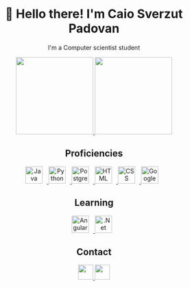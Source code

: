 <h1 align="center">👋 Hello there! I'm Caio Sverzut Padovan</h1>

<div class="github_stats" align="center">
  <p>I'm a Computer scientist student</p>
  
  <a href="#">
  <img height="180em" src="https://github-readme-stats.vercel.app/api?username=caiopadovan&hide_rank=true&show_icons=true&theme=tokyonight&include_all_commits=true&count_private=true"/>
  <img height="180em" src="https://github-readme-stats.vercel.app/api/top-langs/?username=caiopadovan&layout=compact&langs_count=6&theme=tokyonight"/>
  </a>
</div>

<h2 align="center">Proficiencies</h2>

<div class="proficiencies_block" align="center">
  <a href="#"> 
    <img title="Java" height="40px" style="padding-right:10px" src="https://cdn.jsdelivr.net/gh/devicons/devicon/icons/java/java-original.svg">
    <img title="Python" height="40px" style="padding-right:10px" src="https://cdn.jsdelivr.net/gh/devicons/devicon/icons/python/python-original.svg">
    <img title="Postgresql" height="40px" style="padding-right:10px" src="https://cdn.jsdelivr.net/gh/devicons/devicon/icons/postgresql/postgresql-original.svg">
    <img title="HTML" height="40px" style="padding-right:10px" src="https://cdn.iconscout.com/icon/premium/png-256-thumb/html-2752158-2284975.png?f=webp">
    <img title="CSS" height="40px" style="padding-right:10px" src="https://upload.wikimedia.org/wikipedia/commons/thumb/6/62/CSS3_logo.svg/2048px-CSS3_logo.svg.png">
    <img title="GoogleCloud" height="40px" style="padding-right:10px" src="https://static-00.iconduck.com/assets.00/google-cloud-icon-2048x1646-7admxejz.png">
  </a>

  <h2 align= "center">Learning</h2>

  <div class="learning_block"></div>
  <a href="#">
    <img title="Angular" height="40px" style="padding-right:10px" src="https://angular.io/assets/images/logos/angular/angular.png">
    <img title=".Net" height="40px" style="padding-right:10px" src="https://cdn.iconscout.com/icon/free/png-512/free-dot-net-3521393-2944837.png?f=webp&w=256">
  </a>

<h2 align="center">Contact</h2>
<div class="contact_me" align="center"> 
  <a href="mailto:caiopadovan1@hotmail.com">
    <img src="https://img.shields.io/badge/Gmail-D14836?style=for-the-badge&logo=gmail&logoColor=white" height="35px" target="_blank">
  </a>
  <a href="https://www.linkedin.com/in/caio-padovan-b28a97262/">
     <img src="https://img.shields.io/badge/-LinkedIn-%230077B5?style=for-the-badge&logo=linkedin&logoColor=white" height="35px" target="_blank">
  </a>
</div>
